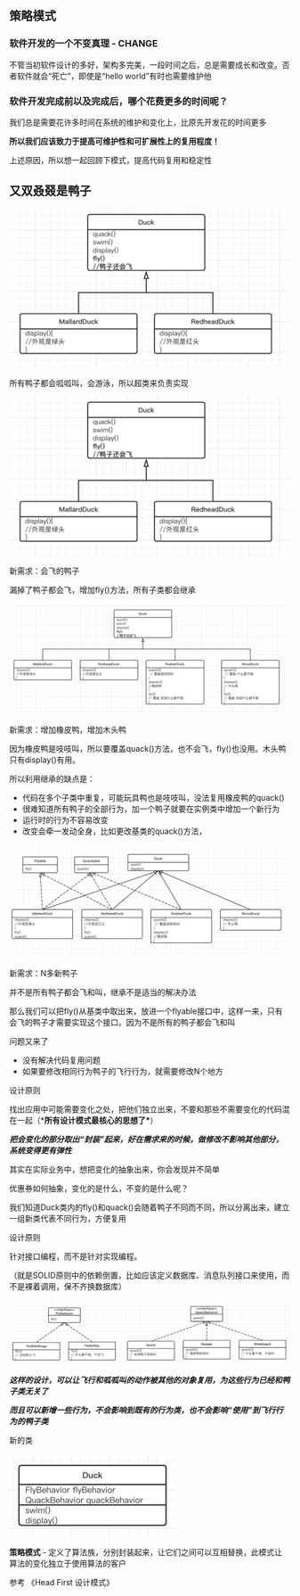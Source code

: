 ## 策略模式

### 软件开发的一个不变真理 - CHANGE

​		不管当初软件设计的多好，架构多完美，一段时间之后，总是需要成长和改变。否者软件就会“死亡”，即使是“hello world”有时也需要维护他

### 软件开发完成前以及完成后，哪个花费更多的时间呢？

​		我们总是需要花许多时间在系统的维护和变化上，比原先开发花的时间更多

**所以我们应该致力于提高可维护性和可扩展性上的复用程度！**



上述原因，所以想一起回顾下模式，提高代码复用和稳定性



## 又双叒叕是鸭子

![](./static/image/image-2.png)

所有鸭子都会呱呱叫，会游泳，所以超类来负责实现



![](./static/image/image-2.png)

新需求：会飞的鸭子

漏掉了鸭子都会飞，增加fly()方法，所有子类都会继承



![img](./static/image/image-3.png)

新需求：增加橡皮鸭，增加木头鸭

因为橡皮鸭是吱吱叫，所以要覆盖quack()方法，也不会飞，fly()也没用。木头鸭只有display()有用。

所以利用继承的缺点是：

- 代码在多个子类中重复，可能玩具鸭也是吱吱叫，没法复用橡皮鸭的quack()
- 很难知道所有鸭子的全部行为，加一个鸭子就要在实例类中增加一个新行为
- 运行时的行为不容易改变
- 改变会牵一发动全身，比如更改基类的quack()方法，

![img](./static/image/image-4.png)

新需求：N多新鸭子

并不是所有鸭子都会飞和叫，继承不是适当的解决办法

那么我们可以把fly()从基类中取出来，放进一个flyable接口中，这样一来，只有会飞的鸭子才需要实现这个接口。因为不是所有的鸭子都会飞和叫

问题又来了

- 没有解决代码复用问题
- 如果要修改相同行为鸭子的飞行行为，就需要修改N个地方



设计原则

找出应用中可能需要变化之处，把他们独立出来，不要和那些不需要变化的代码混在一起（***所有设计模式最核心的思想了\***）

***把会变化的部分取出“封装”起来，好在需求来的时候，做修改不影响其他部分，系统变得更有弹性***



其实在实际业务中，想把变化的抽象出来，你会发现并不简单

优惠券如何抽象，变化的是什么，不变的是什么呢？ 



我们知道Duck类内的fly()和quack()会随着鸭子不同而不同，所以分离出来，建立一组新类代表不同行为，方便复用



设计原则

针对接口编程，而不是针对实现编程。

（就是SOLID原则中的依赖倒置，比如应该定义数据库、消息队列接口来使用，而不是裸着调用，保不齐换数据库）



![img](./static/image/image-5.png)

***这样的设计，可以让飞行和呱呱叫的动作被其他的对象复用，为这些行为已经和鸭子类无关了***

***而且可以新增一些行为，不会影响到既有的行为类，也不会影响“使用”到飞行行为的鸭子类***



新的类

![img](./static/image/image-6.png)





**策略模式** - 定义了算法族，分别封装起来，让它们之间可以互相替换，此模式让算法的变化独立于使用算法的客户



参考 《Head First 设计模式》